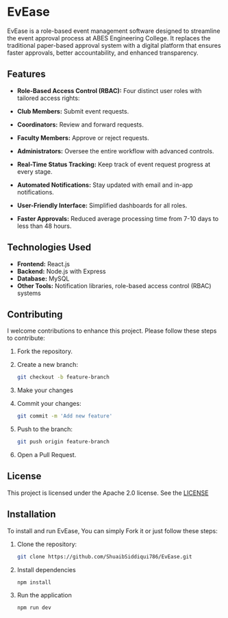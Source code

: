 # EvEase  

EvEase is a role-based event management software designed to streamline the event approval process at ABES Engineering College. It replaces the traditional paper-based approval system with a digital platform that ensures faster approvals, better accountability, and enhanced transparency.  

## Features  

  - **Role-Based Access Control (RBAC):**  Four distinct user roles with tailored access rights:  
  - **Club Members:** Submit event requests.  
  - **Coordinators:** Review and forward requests.  
  - **Faculty Members:** Approve or reject requests.  
  - **Administrators:** Oversee the entire workflow with advanced controls.  

- **Real-Time Status Tracking:** Keep track of event request progress at every stage.  
- **Automated Notifications:** Stay updated with email and in-app notifications.  
- **User-Friendly Interface:** Simplified dashboards for all roles.  
- **Faster Approvals:** Reduced average processing time from 7-10 days to less than 48 hours.  

## Technologies Used  

- **Frontend:** React.js  
- **Backend:** Node.js with Express  
- **Database:** MySQL  
- **Other Tools:** Notification libraries, role-based access control (RBAC) systems

## Contributing

I welcome contributions to enhance this project. Please follow these steps to contribute:

1. Fork the repository.
2. Create a new branch:
   ```bash
   git checkout -b feature-branch

3. Make your changes
   
4. Commit your changes:
   ```sh
   git commit -m 'Add new feature'

5. Push to the branch:
   ```sh
   git push origin feature-branch

6. Open a Pull Request.

## License

This project is licensed under the Apache 2.0 license. See the [LICENSE](https://github.com/shuaibsiddiqui786/EvEase/blob/main/LICENSE)


## Installation

To install and run EvEase,
You can simply Fork it or just follow these steps:

1. Clone the repository:
   ```bash
   git clone https://github.com/ShuaibSiddiqui786/EvEase.git

2. Install dependencies
   ```sh
   npm install

3. Run the application
   ```sh
   npm run dev
  
